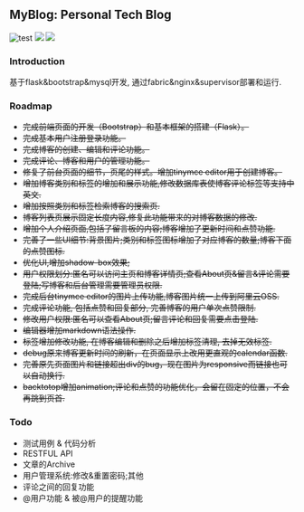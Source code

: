 ## MyBlog: Personal Tech Blog 
![test](https://img.shields.io/badge/framework-flask0.12-brightgreen.svg)
![](https://img.shields.io/badge/frontend-bootstrap3-green.svg)
![](https://img.shields.io/badge/database-mysql5.7-blue.svg)

### Introduction
基于flask&bootstrap&mysql开发, 通过fabric&nginx&supervisor部署和运行.

### Roadmap
* <del>完成前端页面的开发（Bootstrap）和基本框架的搭建（Flask）。</del>
* <del>完成基本用户注册登录功能。</del>
* <del>完成博客的创建、编辑和评论功能。</del>
* <del>完成评论、博客和用户的管理功能。</del>
* <del>修复了前台页面的细节，页尾的样式。增加tinymce editor用于创建博客。</del>
* <del>增加博客类别和标签的增加和展示功能,修改数据库表使博客评论标签等支持中英文.</del>
* <del>增加按照类别和标签检索博客的搜索页.</del>
* <del>博客列表页展示固定长度内容,修复此功能带来的对博客数据的修改.</del>
* <del>增加个人介绍页面,包括了留言板的内容;博客增加了更新时间和点赞功能.</del>
* <del>完善了一些UI细节:背景图片;类别和标签图标增加了对应博客的数量;博客下面的点赞图标.</del>
* <del>优化UI,增加shadow-box效果;</del>
* <del>用户权限划分:匿名可以访问主页和博客详情页;查看About页&留言&评论需要登陆;写博客和后台管理需要管理员权限.</del>
* <del>完成后台tinymce editor的图片上传功能,博客图片统一上传到阿里云OSS.</del>
* <del>完成评论功能, 包括点赞和回复部分, 完善博客的用户单次点赞限制.</del>
* <del>修改用户权限:匿名可以查看About页;留言评论和回复需要点击登陆.</del>
* <del>编辑器增加markdown语法操作.</del>
* <del>标签增加修改功能, 在博客编辑和删除之后增加标签清理, 去掉无效标签.</del>
* <del>debug原来博客更新时间的刷新，在页面显示上改用更直观的calendar函数.</del>
* <del>完善原先页面图片和链接超出div的bug，现在图片为responsive而链接也可以自动换行.</del>
* <del>backtotop增加animation;评论和点赞的功能优化，会留在固定的位置，不会再跳到页首.</del>

### Todo
* 测试用例 & 代码分析
* RESTFUL API
* 文章的Archive
* 用户管理系统:修改&重置密码;其他
* 评论之间的回复功能
* @用户功能 & 被@用户的提醒功能
